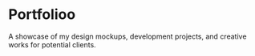 # Portfolioo
A showcase of my design mockups, development projects, and creative works for potential clients.

